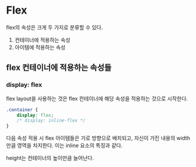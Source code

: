 # Flex

flex의 속성은 크게 두 가지로 분류할 수 있다.

1. 컨테이너에 적용하는 속성
2. 아이템에 적용하는 속성

## flex 컨테이너에 적용하는 속성들

### display: flex

flex layout을 사용하는 것은 flex 컨테이너에 해당 속성을 적용하는 것으로 시작한다.

```css
.container {
    display: flex;
    /* display: inline-flex */
}
```

다음 속성 적용 시 flex 아이템들은 가로 방향으로 배치되고,
자신이 가진 내용의 width 만큼 영역을 차지한다. 이는 inline 요소의 특징과 같다.

height는 컨테이너의 높이만큼 늘어난다.